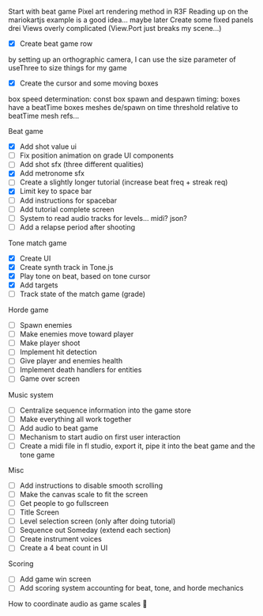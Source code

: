 Start with beat game
Pixel art rendering method in R3F
Reading up on the mariokartjs example is a good idea... maybe later
Create some fixed panels
drei Views overly complicated (View.Port just breaks my scene...)

- [x] Create beat game row

by setting up an orthographic camera, I can use the size parameter of useThree to size things for my game

- [x] Create the cursor and some moving boxes

box speed determination: const
box spawn and despawn timing:
boxes have a beatTime
boxes meshes de/spawn on time threshold relative to beatTime
mesh refs...

Beat game

- [x] Add shot value ui
- [ ] Fix position animation on grade UI components
- [ ] Add shot sfx (three different qualities)
- [x] Add metronome sfx
- [ ] Create a slightly longer tutorial (increase beat freq + streak req)
- [x] Limit key to space bar
- [ ] Add instructions for spacebar
- [ ] Add tutorial complete screen
- [ ] System to read audio tracks for levels... midi? json?
- [ ] Add a relapse period after shooting

Tone match game

- [x] Create UI
- [x] Create synth track in Tone.js
- [x] Play tone on beat, based on tone cursor
- [x] Add targets
- [ ] Track state of the match game (grade)

Horde game

- [ ] Spawn enemies
- [ ] Make enemies move toward player
- [ ] Make player shoot
- [ ] Implement hit detection
- [ ] Give player and enemies health
- [ ] Implement death handlers for entities
- [ ] Game over screen

Music system

- [ ] Centralize sequence information into the game store
- [ ] Make everything all work together
- [ ] Add audio to beat game
- [ ] Mechanism to start audio on first user interaction
- [ ] Create a midi file in fl studio, export it, pipe it into the beat game and the tone game

Misc

- [ ] Add instructions to disable smooth scrolling
- [ ] Make the canvas scale to fit the screen
- [ ] Get people to go fullscreen
- [ ] Title Screen
- [ ] Level selection screen (only after doing tutorial)
- [ ] Sequence out Someday (extend each section)
- [ ] Create instrument voices
- [ ] Create a 4 beat count in UI

Scoring

- [ ] Add game win screen
- [ ] Add scoring system accounting for beat, tone, and horde mechanics

How to coordinate audio as game scales 🤔
